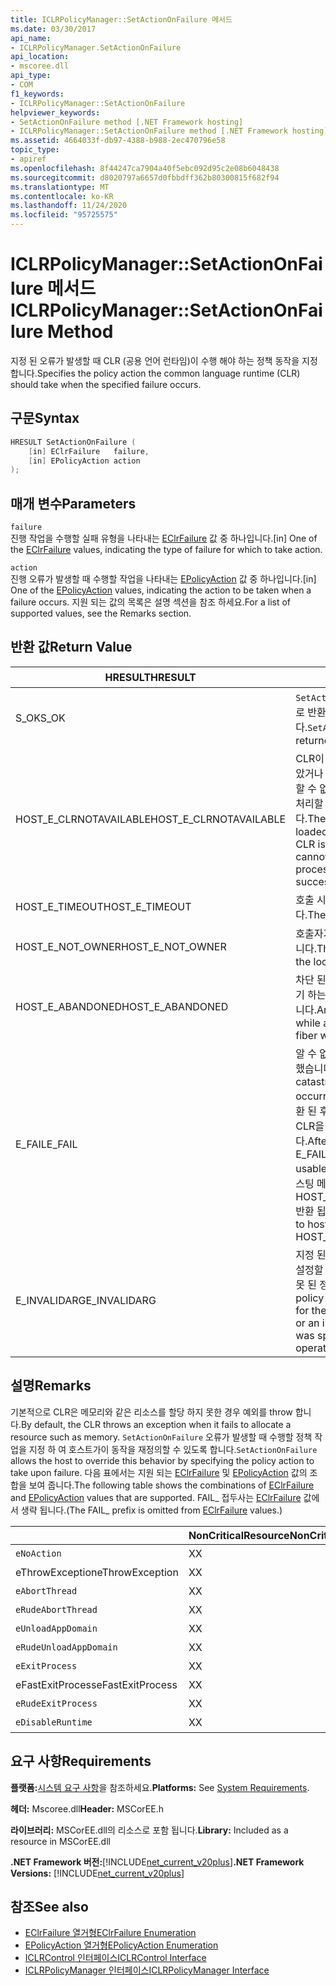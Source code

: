 ```yaml
---
title: ICLRPolicyManager::SetActionOnFailure 메서드
ms.date: 03/30/2017
api_name:
- ICLRPolicyManager.SetActionOnFailure
api_location:
- mscoree.dll
api_type:
- COM
f1_keywords:
- ICLRPolicyManager::SetActionOnFailure
helpviewer_keywords:
- SetActionOnFailure method [.NET Framework hosting]
- ICLRPolicyManager::SetActionOnFailure method [.NET Framework hosting]
ms.assetid: 4664033f-db97-4388-b988-2ec470796e58
topic_type:
- apiref
ms.openlocfilehash: 8f44247ca7904a40f5ebc092d95c2e08b6048438
ms.sourcegitcommit: d8020797a6657d0fbbdff362b80300815f682f94
ms.translationtype: MT
ms.contentlocale: ko-KR
ms.lasthandoff: 11/24/2020
ms.locfileid: "95725575"
---
```

# <a name="iclrpolicymanagersetactiononfailure-method"></a><span data-ttu-id="c3d39-102">ICLRPolicyManager::SetActionOnFailure 메서드</span><span class="sxs-lookup"><span data-stu-id="c3d39-102">ICLRPolicyManager::SetActionOnFailure Method</span></span>

<span data-ttu-id="c3d39-103">지정 된 오류가 발생할 때 CLR (공용 언어 런타임)이 수행 해야 하는 정책 동작을 지정 합니다.</span><span class="sxs-lookup"><span data-stu-id="c3d39-103">Specifies the policy action the common language runtime (CLR) should take when the specified failure occurs.</span></span>  
  
## <a name="syntax"></a><span data-ttu-id="c3d39-104">구문</span><span class="sxs-lookup"><span data-stu-id="c3d39-104">Syntax</span></span>  
  
```cpp  
HRESULT SetActionOnFailure (  
    [in] EClrFailure   failure,  
    [in] EPolicyAction action  
);  
```  
  
## <a name="parameters"></a><span data-ttu-id="c3d39-105">매개 변수</span><span class="sxs-lookup"><span data-stu-id="c3d39-105">Parameters</span></span>  

 `failure`  
 <span data-ttu-id="c3d39-106">진행 작업을 수행할 실패 유형을 나타내는 [EClrFailure](eclrfailure-enumeration.md) 값 중 하나입니다.</span><span class="sxs-lookup"><span data-stu-id="c3d39-106">[in] One of the [EClrFailure](eclrfailure-enumeration.md) values, indicating the type of failure for which to take action.</span></span>  
  
 `action`  
 <span data-ttu-id="c3d39-107">진행 오류가 발생할 때 수행할 작업을 나타내는 [EPolicyAction](epolicyaction-enumeration.md) 값 중 하나입니다.</span><span class="sxs-lookup"><span data-stu-id="c3d39-107">[in] One of the [EPolicyAction](epolicyaction-enumeration.md) values, indicating the action to be taken when a failure occurs.</span></span> <span data-ttu-id="c3d39-108">지원 되는 값의 목록은 설명 섹션을 참조 하세요.</span><span class="sxs-lookup"><span data-stu-id="c3d39-108">For a list of supported values, see the Remarks section.</span></span>  
  
## <a name="return-value"></a><span data-ttu-id="c3d39-109">반환 값</span><span class="sxs-lookup"><span data-stu-id="c3d39-109">Return Value</span></span>  
  
|<span data-ttu-id="c3d39-110">HRESULT</span><span class="sxs-lookup"><span data-stu-id="c3d39-110">HRESULT</span></span>|<span data-ttu-id="c3d39-111">설명</span><span class="sxs-lookup"><span data-stu-id="c3d39-111">Description</span></span>|  
|-------------|-----------------|  
|<span data-ttu-id="c3d39-112">S_OK</span><span class="sxs-lookup"><span data-stu-id="c3d39-112">S_OK</span></span>|<span data-ttu-id="c3d39-113">`SetActionOnFailure` 성공적으로 반환 되었습니다.</span><span class="sxs-lookup"><span data-stu-id="c3d39-113">`SetActionOnFailure` returned successfully.</span></span>|  
|<span data-ttu-id="c3d39-114">HOST_E_CLRNOTAVAILABLE</span><span class="sxs-lookup"><span data-stu-id="c3d39-114">HOST_E_CLRNOTAVAILABLE</span></span>|<span data-ttu-id="c3d39-115">CLR이 프로세스에 로드 되지 않았거나 CLR이 관리 코드를 실행할 수 없거나 호출을 성공적으로 처리할 수 없는 상태에 있습니다.</span><span class="sxs-lookup"><span data-stu-id="c3d39-115">The CLR has not been loaded into a process, or the CLR is in a state in which it cannot run managed code or process the call successfully.</span></span>|  
|<span data-ttu-id="c3d39-116">HOST_E_TIMEOUT</span><span class="sxs-lookup"><span data-stu-id="c3d39-116">HOST_E_TIMEOUT</span></span>|<span data-ttu-id="c3d39-117">호출 시간이 초과 되었습니다.</span><span class="sxs-lookup"><span data-stu-id="c3d39-117">The call timed out.</span></span>|  
|<span data-ttu-id="c3d39-118">HOST_E_NOT_OWNER</span><span class="sxs-lookup"><span data-stu-id="c3d39-118">HOST_E_NOT_OWNER</span></span>|<span data-ttu-id="c3d39-119">호출자가 잠금을 소유 하지 않습니다.</span><span class="sxs-lookup"><span data-stu-id="c3d39-119">The caller does not own the lock.</span></span>|  
|<span data-ttu-id="c3d39-120">HOST_E_ABANDONED</span><span class="sxs-lookup"><span data-stu-id="c3d39-120">HOST_E_ABANDONED</span></span>|<span data-ttu-id="c3d39-121">차단 된 스레드나 파이버에서 대기 하는 동안 이벤트를 취소 했습니다.</span><span class="sxs-lookup"><span data-stu-id="c3d39-121">An event was canceled while a blocked thread or fiber was waiting on it.</span></span>|  
|<span data-ttu-id="c3d39-122">E_FAIL</span><span class="sxs-lookup"><span data-stu-id="c3d39-122">E_FAIL</span></span>|<span data-ttu-id="c3d39-123">알 수 없는 치명적인 오류가 발생 했습니다.</span><span class="sxs-lookup"><span data-stu-id="c3d39-123">An unknown catastrophic failure occurred.</span></span> <span data-ttu-id="c3d39-124">메서드가 E_FAIL 반환 된 후에는 프로세스 내에서 CLR을 더 이상 사용할 수 없습니다.</span><span class="sxs-lookup"><span data-stu-id="c3d39-124">After a method returns E_FAIL, the CLR is no longer usable within the process.</span></span> <span data-ttu-id="c3d39-125">호스팅 메서드를 이후에 호출 하면 HOST_E_CLRNOTAVAILABLE 반환 됩니다.</span><span class="sxs-lookup"><span data-stu-id="c3d39-125">Subsequent calls to hosting methods return HOST_E_CLRNOTAVAILABLE.</span></span>|  
|<span data-ttu-id="c3d39-126">E_INVALIDARG</span><span class="sxs-lookup"><span data-stu-id="c3d39-126">E_INVALIDARG</span></span>|<span data-ttu-id="c3d39-127">지정 된 작업에 대해 정책 작업을 설정할 수 없거나 작업에 대해 잘못 된 정책 동작을 지정한 경우</span><span class="sxs-lookup"><span data-stu-id="c3d39-127">A policy action cannot be set for the specified operation, or an invalid policy action was specified for the operation.</span></span>|  
  
## <a name="remarks"></a><span data-ttu-id="c3d39-128">설명</span><span class="sxs-lookup"><span data-stu-id="c3d39-128">Remarks</span></span>  

 <span data-ttu-id="c3d39-129">기본적으로 CLR은 메모리와 같은 리소스를 할당 하지 못한 경우 예외를 throw 합니다.</span><span class="sxs-lookup"><span data-stu-id="c3d39-129">By default, the CLR throws an exception when it fails to allocate a resource such as memory.</span></span> <span data-ttu-id="c3d39-130">`SetActionOnFailure` 오류가 발생할 때 수행할 정책 작업을 지정 하 여 호스트가이 동작을 재정의할 수 있도록 합니다.</span><span class="sxs-lookup"><span data-stu-id="c3d39-130">`SetActionOnFailure` allows the host to override this behavior by specifying the policy action to take upon failure.</span></span> <span data-ttu-id="c3d39-131">다음 표에서는 지원 되는 [EClrFailure](eclrfailure-enumeration.md) 및 [EPolicyAction](epolicyaction-enumeration.md) 값의 조합을 보여 줍니다.</span><span class="sxs-lookup"><span data-stu-id="c3d39-131">The following table shows the combinations of [EClrFailure](eclrfailure-enumeration.md) and [EPolicyAction](epolicyaction-enumeration.md) values that are supported.</span></span> <span data-ttu-id="c3d39-132">FAIL_ 접두사는 [EClrFailure](eclrfailure-enumeration.md) 값에서 생략 됩니다.</span><span class="sxs-lookup"><span data-stu-id="c3d39-132">(The FAIL_ prefix is omitted from [EClrFailure](eclrfailure-enumeration.md) values.)</span></span>  
  
||<span data-ttu-id="c3d39-133">NonCriticalResource</span><span class="sxs-lookup"><span data-stu-id="c3d39-133">NonCriticalResource</span></span>|<span data-ttu-id="c3d39-134">CriticalResource</span><span class="sxs-lookup"><span data-stu-id="c3d39-134">CriticalResource</span></span>|<span data-ttu-id="c3d39-135">FatalRuntime</span><span class="sxs-lookup"><span data-stu-id="c3d39-135">FatalRuntime</span></span>|<span data-ttu-id="c3d39-136">OrphanedLock</span><span class="sxs-lookup"><span data-stu-id="c3d39-136">OrphanedLock</span></span>|<span data-ttu-id="c3d39-137">StackOverflow</span><span class="sxs-lookup"><span data-stu-id="c3d39-137">StackOverflow</span></span>|<span data-ttu-id="c3d39-138">AccessViolation</span><span class="sxs-lookup"><span data-stu-id="c3d39-138">AccessViolation</span></span>|<span data-ttu-id="c3d39-139">CodeContract</span><span class="sxs-lookup"><span data-stu-id="c3d39-139">CodeContract</span></span>|  
|-|-------------------------|----------------------|------------------|------------------|-------------------|---------------------|------------------|  
|`eNoAction`|<span data-ttu-id="c3d39-140">X</span><span class="sxs-lookup"><span data-stu-id="c3d39-140">X</span></span>|<span data-ttu-id="c3d39-141">X</span><span class="sxs-lookup"><span data-stu-id="c3d39-141">X</span></span>||||<span data-ttu-id="c3d39-142">해당 없음</span><span class="sxs-lookup"><span data-stu-id="c3d39-142">N/A</span></span>||  
|<span data-ttu-id="c3d39-143">eThrowException</span><span class="sxs-lookup"><span data-stu-id="c3d39-143">eThrowException</span></span>|<span data-ttu-id="c3d39-144">X</span><span class="sxs-lookup"><span data-stu-id="c3d39-144">X</span></span>|<span data-ttu-id="c3d39-145">X</span><span class="sxs-lookup"><span data-stu-id="c3d39-145">X</span></span>||||<span data-ttu-id="c3d39-146">해당 없음</span><span class="sxs-lookup"><span data-stu-id="c3d39-146">N/A</span></span>||  
|`eAbortThread`|<span data-ttu-id="c3d39-147">X</span><span class="sxs-lookup"><span data-stu-id="c3d39-147">X</span></span>|<span data-ttu-id="c3d39-148">X</span><span class="sxs-lookup"><span data-stu-id="c3d39-148">X</span></span>||||<span data-ttu-id="c3d39-149">해당 없음</span><span class="sxs-lookup"><span data-stu-id="c3d39-149">N/A</span></span>|<span data-ttu-id="c3d39-150">X</span><span class="sxs-lookup"><span data-stu-id="c3d39-150">X</span></span>|  
|`eRudeAbortThread`|<span data-ttu-id="c3d39-151">X</span><span class="sxs-lookup"><span data-stu-id="c3d39-151">X</span></span>|<span data-ttu-id="c3d39-152">X</span><span class="sxs-lookup"><span data-stu-id="c3d39-152">X</span></span>||||<span data-ttu-id="c3d39-153">해당 없음</span><span class="sxs-lookup"><span data-stu-id="c3d39-153">N/A</span></span>|<span data-ttu-id="c3d39-154">X</span><span class="sxs-lookup"><span data-stu-id="c3d39-154">X</span></span>|  
|`eUnloadAppDomain`|<span data-ttu-id="c3d39-155">X</span><span class="sxs-lookup"><span data-stu-id="c3d39-155">X</span></span>|<span data-ttu-id="c3d39-156">X</span><span class="sxs-lookup"><span data-stu-id="c3d39-156">X</span></span>||<span data-ttu-id="c3d39-157">X</span><span class="sxs-lookup"><span data-stu-id="c3d39-157">X</span></span>||<span data-ttu-id="c3d39-158">해당 없음</span><span class="sxs-lookup"><span data-stu-id="c3d39-158">N/A</span></span>|<span data-ttu-id="c3d39-159">X</span><span class="sxs-lookup"><span data-stu-id="c3d39-159">X</span></span>|  
|`eRudeUnloadAppDomain`|<span data-ttu-id="c3d39-160">X</span><span class="sxs-lookup"><span data-stu-id="c3d39-160">X</span></span>|<span data-ttu-id="c3d39-161">X</span><span class="sxs-lookup"><span data-stu-id="c3d39-161">X</span></span>||<span data-ttu-id="c3d39-162">X</span><span class="sxs-lookup"><span data-stu-id="c3d39-162">X</span></span>|<span data-ttu-id="c3d39-163">X</span><span class="sxs-lookup"><span data-stu-id="c3d39-163">X</span></span>|<span data-ttu-id="c3d39-164">해당 없음</span><span class="sxs-lookup"><span data-stu-id="c3d39-164">N/A</span></span>|<span data-ttu-id="c3d39-165">X</span><span class="sxs-lookup"><span data-stu-id="c3d39-165">X</span></span>|  
|`eExitProcess`|<span data-ttu-id="c3d39-166">X</span><span class="sxs-lookup"><span data-stu-id="c3d39-166">X</span></span>|<span data-ttu-id="c3d39-167">X</span><span class="sxs-lookup"><span data-stu-id="c3d39-167">X</span></span>||<span data-ttu-id="c3d39-168">X</span><span class="sxs-lookup"><span data-stu-id="c3d39-168">X</span></span>|<span data-ttu-id="c3d39-169">X</span><span class="sxs-lookup"><span data-stu-id="c3d39-169">X</span></span>|<span data-ttu-id="c3d39-170">해당 없음</span><span class="sxs-lookup"><span data-stu-id="c3d39-170">N/A</span></span>|<span data-ttu-id="c3d39-171">X</span><span class="sxs-lookup"><span data-stu-id="c3d39-171">X</span></span>|  
|<span data-ttu-id="c3d39-172">eFastExitProcess</span><span class="sxs-lookup"><span data-stu-id="c3d39-172">eFastExitProcess</span></span>|<span data-ttu-id="c3d39-173">X</span><span class="sxs-lookup"><span data-stu-id="c3d39-173">X</span></span>|<span data-ttu-id="c3d39-174">X</span><span class="sxs-lookup"><span data-stu-id="c3d39-174">X</span></span>||<span data-ttu-id="c3d39-175">X</span><span class="sxs-lookup"><span data-stu-id="c3d39-175">X</span></span>|<span data-ttu-id="c3d39-176">X</span><span class="sxs-lookup"><span data-stu-id="c3d39-176">X</span></span>|<span data-ttu-id="c3d39-177">해당 없음</span><span class="sxs-lookup"><span data-stu-id="c3d39-177">N/A</span></span>||  
|`eRudeExitProcess`|<span data-ttu-id="c3d39-178">X</span><span class="sxs-lookup"><span data-stu-id="c3d39-178">X</span></span>|<span data-ttu-id="c3d39-179">X</span><span class="sxs-lookup"><span data-stu-id="c3d39-179">X</span></span>|<span data-ttu-id="c3d39-180">X</span><span class="sxs-lookup"><span data-stu-id="c3d39-180">X</span></span>|<span data-ttu-id="c3d39-181">X</span><span class="sxs-lookup"><span data-stu-id="c3d39-181">X</span></span>|<span data-ttu-id="c3d39-182">X</span><span class="sxs-lookup"><span data-stu-id="c3d39-182">X</span></span>|<span data-ttu-id="c3d39-183">해당 없음</span><span class="sxs-lookup"><span data-stu-id="c3d39-183">N/A</span></span>||  
|`eDisableRuntime`|<span data-ttu-id="c3d39-184">X</span><span class="sxs-lookup"><span data-stu-id="c3d39-184">X</span></span>|<span data-ttu-id="c3d39-185">X</span><span class="sxs-lookup"><span data-stu-id="c3d39-185">X</span></span>|<span data-ttu-id="c3d39-186">X</span><span class="sxs-lookup"><span data-stu-id="c3d39-186">X</span></span>|<span data-ttu-id="c3d39-187">X</span><span class="sxs-lookup"><span data-stu-id="c3d39-187">X</span></span>|<span data-ttu-id="c3d39-188">X</span><span class="sxs-lookup"><span data-stu-id="c3d39-188">X</span></span>|<span data-ttu-id="c3d39-189">해당 없음</span><span class="sxs-lookup"><span data-stu-id="c3d39-189">N/A</span></span>||  
  
## <a name="requirements"></a><span data-ttu-id="c3d39-190">요구 사항</span><span class="sxs-lookup"><span data-stu-id="c3d39-190">Requirements</span></span>  

 <span data-ttu-id="c3d39-191">**플랫폼:**[시스템 요구 사항](../../get-started/system-requirements.md)을 참조하세요.</span><span class="sxs-lookup"><span data-stu-id="c3d39-191">**Platforms:** See [System Requirements](../../get-started/system-requirements.md).</span></span>  
  
 <span data-ttu-id="c3d39-192">**헤더:** Mscoree.dll</span><span class="sxs-lookup"><span data-stu-id="c3d39-192">**Header:** MSCorEE.h</span></span>  
  
 <span data-ttu-id="c3d39-193">**라이브러리:** MSCorEE.dll의 리소스로 포함 됩니다.</span><span class="sxs-lookup"><span data-stu-id="c3d39-193">**Library:** Included as a resource in MSCorEE.dll</span></span>  
  
 <span data-ttu-id="c3d39-194">**.NET Framework 버전:**[!INCLUDE[net_current_v20plus](../../../../includes/net-current-v20plus-md.md)]</span><span class="sxs-lookup"><span data-stu-id="c3d39-194">**.NET Framework Versions:** [!INCLUDE[net_current_v20plus](../../../../includes/net-current-v20plus-md.md)]</span></span>  
  
## <a name="see-also"></a><span data-ttu-id="c3d39-195">참조</span><span class="sxs-lookup"><span data-stu-id="c3d39-195">See also</span></span>

- [<span data-ttu-id="c3d39-196">EClrFailure 열거형</span><span class="sxs-lookup"><span data-stu-id="c3d39-196">EClrFailure Enumeration</span></span>](eclrfailure-enumeration.md)
- [<span data-ttu-id="c3d39-197">EPolicyAction 열거형</span><span class="sxs-lookup"><span data-stu-id="c3d39-197">EPolicyAction Enumeration</span></span>](epolicyaction-enumeration.md)
- [<span data-ttu-id="c3d39-198">ICLRControl 인터페이스</span><span class="sxs-lookup"><span data-stu-id="c3d39-198">ICLRControl Interface</span></span>](iclrcontrol-interface.md)
- [<span data-ttu-id="c3d39-199">ICLRPolicyManager 인터페이스</span><span class="sxs-lookup"><span data-stu-id="c3d39-199">ICLRPolicyManager Interface</span></span>](iclrpolicymanager-interface.md)
